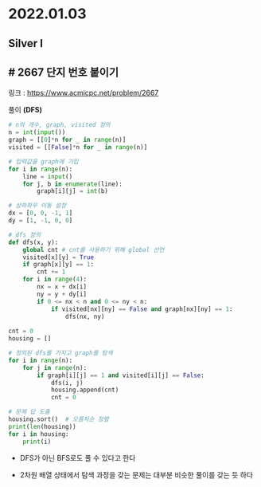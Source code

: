 # 2022.01.03

## Silver I

## # 2667 단지 번호 붙이기

링크 : https://www.acmicpc.net/problem/2667



풀이 **(DFS)**

```python
# n의 개수, graph, visited 정의
n = int(input())
graph = [[0]*n for _ in range(n)]
visited = [[False]*n for _ in range(n)]

# 입력값을 graph에 기입
for i in range(n):
    line = input()
    for j, b in enumerate(line):
        graph[i][j] = int(b)

# 상하좌우 이동 설정        
dx = [0, 0, -1, 1]
dy = [1, -1, 0, 0]

# dfs 정의
def dfs(x, y):
    global cnt # cnt를 사용하기 위해 global 선언
    visited[x][y] = True
    if graph[x][y] == 1:
        cnt += 1 
    for i in range(4):
        nx = x + dx[i]
        ny = y + dy[i]
        if 0 <= nx < n and 0 <= ny < n:
            if visited[nx][ny] == False and graph[nx][ny] == 1:
                dfs(nx, ny)
                
cnt = 0
housing = []

# 정의된 dfs를 가지고 graph를 탐색
for i in range(n):
    for j in range(n):
        if graph[i][j] == 1 and visited[i][j] == False: 
            dfs(i, j)
            housing.append(cnt)
            cnt = 0

# 문제 답 도출
housing.sort()  # 오름차순 정렬
print(len(housing))
for i in housing:
    print(i)
```



* DFS가 아닌 BFS로도 풀 수 있다고 한다

* 2차원 배열 상태에서 탐색 과정을 갖는 문제는 대부분 비슷한 풀이를 갖는 듯 하다

  